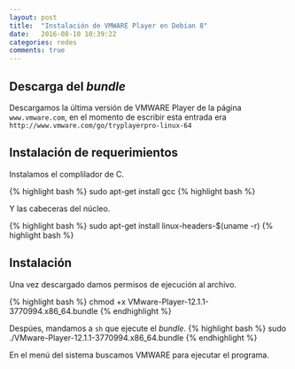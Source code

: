 ```yaml
---
layout: post
title:  "Instalación de VMWARE Player en Debian 8"
date:   2016-08-10 10:39:22
categories: redes
comments: true
---
```


Descarga del *bundle*
---------------------

Descargamos la última versión de VMWARE Player de la página `www.vmware.com`, en el momento de escribir esta entrada era `http://www.vmware.com/go/tryplayerpro-linux-64`

Instalación de requerimientos
-----------------------------

Instalamos el complilador de C.

{% highlight bash %}
sudo apt-get install gcc
{% highlight bash %}

Y las cabeceras del núcleo.

{% highlight bash %}
sudo apt-get install linux-headers-$(uname -r)
{% highlight bash %}

Instalación
-----------

Una vez descargado damos permisos de ejecución al archivo.

{% highlight bash %}
chmod +x VMware-Player-12.1.1-3770994.x86_64.bundle
{% endhighlight %}


Despúes, mandamos a `sh` que ejecute el *bundle*.
{% highlight bash %}
sudo ./VMware-Player-12.1.1-3770994.x86_64.bundle
{% endhighlight %}


En el menú del sistema buscamos VMWARE para ejecutar el programa.


